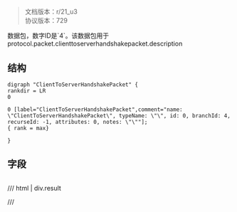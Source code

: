 # <!-- md:samp ClientToServerHandshakePacket -->

> 文档版本：r/21_u3<br/>协议版本：729

<!-- md:samp ClientToServerHandshakePacket -->数据包，数字ID是`4`。该数据包用于protocol.packet.clienttoserverhandshakepacket.description

## 结构

```viz
digraph "ClientToServerHandshakePacket" {
rankdir = LR
0

0 [label="ClientToServerHandshakePacket",comment="name: \"ClientToServerHandshakePacket\", typeName: \"\", id: 0, branchId: 4, recurseId: -1, attributes: 0, notes: \"\""];
{ rank = max}

}

```

## 字段

```title='ClientToServerHandshakePacket'

```

/// html | div.result

///

